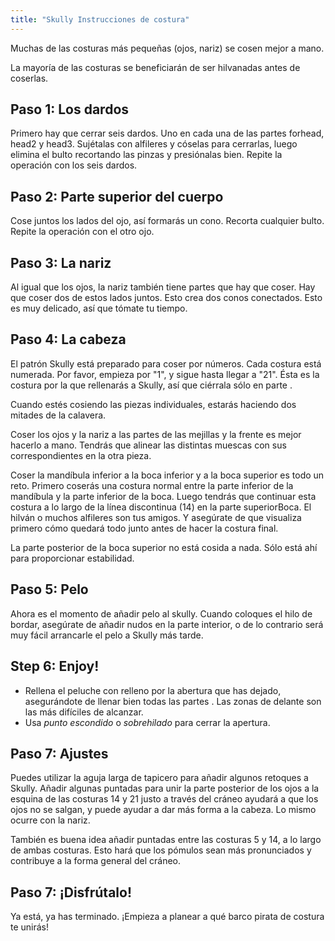 ```yaml
---
title: "Skully Instrucciones de costura"
---
```



<Tip>

Muchas de las costuras más pequeñas (ojos, nariz) se cosen mejor a mano. 

La mayoría de las costuras se beneficiarán de ser hilvanadas antes de coserlas.

</Tip>

## Paso 1: Los dardos

Primero hay que cerrar seis dardos. Uno en cada una de las partes forhead, head2 y head3. Sujétalas con alfileres y cóselas para cerrarlas, luego elimina el bulto recortando las pinzas y presiónalas bien. Repite la operación con los seis dardos.


## Paso 2: Parte superior del cuerpo

Cose juntos los lados del ojo, así formarás un cono. Recorta cualquier bulto. Repite la operación con el otro ojo.

## Paso 3: La nariz

Al igual que los ojos, la nariz también tiene partes que hay que coser. Hay que coser dos de estos lados juntos. Esto crea dos conos conectados. Esto es muy delicado, así que tómate tu tiempo.

## Paso 4: La cabeza

<Tip>

El patrón Skully está preparado para coser por números. Cada costura está numerada. Por favor, empieza por "1", y
sigue hasta llegar a "21". Ésta es la costura por la que rellenarás a Skully, así que ciérrala sólo en parte
. 

</Tip>

Cuando estés cosiendo las piezas individuales, estarás haciendo dos mitades de la calavera.

Coser los ojos y la nariz a las partes de las mejillas y la frente es mejor hacerlo a mano. Tendrás que alinear las distintas muescas con sus correspondientes en la otra pieza.

Coser la mandíbula inferior a la boca inferior y a la boca superior es todo un reto. Primero coserás una costura normal entre la parte inferior de la mandíbula y la parte inferior de la boca. Luego tendrás que continuar esta costura a lo largo de la línea discontinua (14) en la parte superiorBoca. El hilván o muchos alfileres son tus amigos. Y asegúrate de que visualiza primero cómo quedará todo junto antes de hacer la costura final.

La parte posterior de la boca superior no está cosida a nada. Sólo está ahí para proporcionar estabilidad.

## Paso 5: Pelo

Ahora es el momento de añadir pelo al skully. Cuando coloques el hilo de bordar, asegúrate de añadir nudos en la parte interior, o de lo contrario será muy fácil arrancarle el pelo a Skully más tarde.

## Step 6: Enjoy!

- Rellena el peluche con relleno por la abertura que has dejado, asegurándote de llenar bien todas las partes . Las zonas de delante son las más difíciles de alcanzar.
- Usa _punto escondido_ o _sobrehilado_ para cerrar la apertura.

## Paso 7: Ajustes

Puedes utilizar la aguja larga de tapicero para añadir algunos retoques a Skully. Añadir algunas puntadas para unir la parte posterior de los ojos a la esquina de las costuras 14 y 21 justo a través del cráneo ayudará a que los ojos no se salgan, y puede ayudar a dar más forma a la cabeza. Lo mismo ocurre con la nariz.

También es buena idea añadir puntadas entre las costuras 5 y 14, a lo largo de ambas costuras. Esto hará que los pómulos sean más pronunciados y contribuye a la forma general del cráneo.

## Paso 7: ¡Disfrútalo!

Ya está, ya has terminado. ¡Empieza a planear a qué barco pirata de costura te unirás!